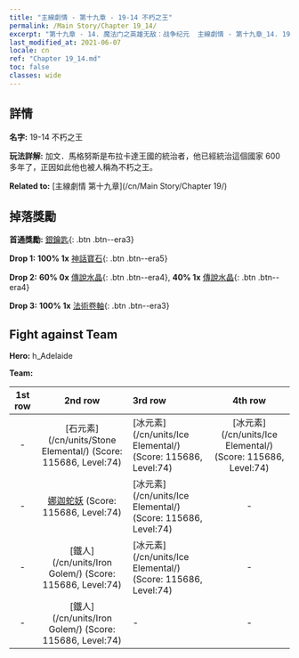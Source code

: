 ```yaml
---
title: "主線劇情 - 第十九章 - 19-14 不朽之王"
permalink: /Main Story/Chapter 19_14/
excerpt: "第十九章 - 14. 魔法门之英雄无敌：战争纪元  主線劇情 - 第十九章_14. 19-14 不朽之王"
last_modified_at: 2021-06-07
locale: cn
ref: "Chapter 19_14.md"
toc: false
classes: wide
---
```


## 詳情

 **名字:** 19-14 不朽之王

 **玩法詳解:** 加文．馬格努斯是布拉卡達王國的統治者，他已經統治這個國家 600 多年了，正因如此他也被人稱為不朽之王。

 **Related to:** [主線劇情 第十九章](/cn/Main Story/Chapter 19/)

## 掉落獎勵

 **首通獎勵:** [銀鑰匙](/cn/Items/con_693/){: .btn .btn--era3}

 **Drop 1:** **100% 1x** [神話寶石](/cn/Items/mat_65/){: .btn .btn--era5}

 **Drop 2:** **60% 0x** [傳說水晶](/cn/Items/mat_59/){: .btn .btn--era4}, **40% 1x** [傳說水晶](/cn/Items/mat_59/){: .btn .btn--era4}

 **Drop 3:** **100% 1x** [法術卷軸](/cn/Items/con_694/){: .btn .btn--era3}


## Fight against Team
 **Hero:** h_Adelaide

 **Team:**


  | 1st row | 2nd row | 3rd row | 4th row |
  |:----:|:----:|:----|:----:|
  | - | [石元素](/cn/units/Stone Elemental/) (Score: 115686, Level:74)  | [冰元素](/cn/units/Ice Elemental/) (Score: 115686, Level:74)  | [冰元素](/cn/units/Ice Elemental/) (Score: 115686, Level:74)  |
  | - | [娜迦蛇妖](/cn/units/Naga/) (Score: 115686, Level:74)  | [冰元素](/cn/units/Ice Elemental/) (Score: 115686, Level:74)  | - |
  | - | [鐵人](/cn/units/Iron Golem/) (Score: 115686, Level:74)  | [冰元素](/cn/units/Ice Elemental/) (Score: 115686, Level:74)  | - |
  | - | [鐵人](/cn/units/Iron Golem/) (Score: 115686, Level:74)  | - | - |


